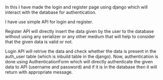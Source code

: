 In this I have made the login and register page using django which will interact with the database for authentication.



I have use simple API for login and register.

Register API will directly insert the data given by the user to the database without using any serializer or any other medium that will help to consider that the given data is valid or not. 

Login API will retrive the data and check whether the data is present in the auth_user table (which is inbuild table in the django).
Now, authentication is done using AuthenticationForm which will directly authenticate the given data to API (username and password) and if it is in the database then it will return with appropriate message.
